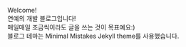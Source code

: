 Welcome!  
연예의 개발 블로그입니다!  
매일매일 조금씩이라도 글을 쓰는 것이 목표예요:)  
블로그 테마는 Minimal Mistakes Jekyll theme를 사용했습니다.
